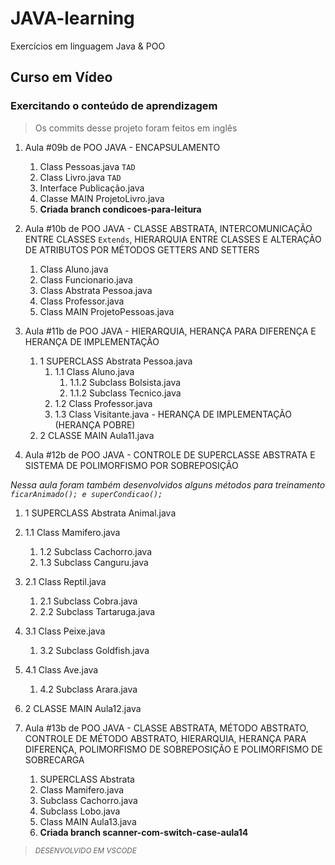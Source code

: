 # JAVA-learning

 Exercícios em linguagem Java & POO

## Curso em Vídeo

### Exercitando o conteúdo de aprendizagem

> Os commits desse projeto foram feitos em inglês

1. Aula #09b de POO JAVA - ENCAPSULAMENTO
   1. Class Pessoas.java `TAD`
   2. Class Livro.java `TAD`
   3. Interface Publicação.java
   4. Classe MAIN ProjetoLivro.java
   5. **Criada branch condicoes-para-leitura**

2. Aula #10b de POO JAVA - CLASSE ABSTRATA, INTERCOMUNICAÇÃO ENTRE CLASSES `Extends`, HIERARQUIA ENTRE CLASSES E ALTERAÇÃO DE ATRIBUTOS POR MÉTODOS GETTERS AND SETTERS
   1. Class Aluno.java
   1. Class Funcionario.java
   1. Class Abstrata Pessoa.java
   1. Class Professor.java
   1. Class MAIN ProjetoPessoas.java

3. Aula #11b de POO JAVA - HIERARQUIA, HERANÇA PARA DIFERENÇA E HERANÇA DE IMPLEMENTAÇÃO
   1. 1 SUPERCLASS Abstrata Pessoa.java
      1. 1.1 Class Aluno.java
         1. 1.1.2 Subclass Bolsista.java
         1. 1.1.2 Subclass Tecnico.java
      1. 1.2 Class Professor.java
      1. 1.3 Class Visitante.java - HERANÇA DE IMPLEMENTAÇÃO (HERANÇA POBRE)
   1. 2 CLASSE MAIN Aula11.java

4. Aula #12b de POO JAVA - CONTROLE DE SUPERCLASSE ABSTRATA E SISTEMA DE POLIMORFISMO POR SOBREPOSIÇÃO

*Nessa aula foram também desenvolvidos alguns métodos para treinamento `ficarAnimado(); e superCondicao();`*

   1. 1 SUPERCLASS Abstrata Animal.java
   1. 1.1 Class Mamifero.java
      1. 1.2 Subclass Cachorro.java
      1. 1.3 Subclass Canguru.java
   1. 2.1 Class Reptil.java
      1. 2.1 Subclass Cobra.java
      1. 2.2 Subclass Tartaruga.java
   1. 3.1 Class Peixe.java
      1. 3.2 Subclass Goldfish.java
   1. 4.1 Class Ave.java
      1. 4.2 Subclass Arara.java
   1. 2 CLASSE MAIN Aula12.java

5. Aula #13b de POO JAVA - CLASSE ABSTRATA, MÉTODO ABSTRATO, CONTROLE DE MÉTODO ABSTRATO, HIERARQUIA, HERANÇA PARA DIFERENÇA, POLIMORFISMO DE SOBREPOSIÇÃO E POLIMORFISMO DE SOBRECARGA
   1. SUPERCLASS Abstrata
   1. Class Mamifero.java
   1. Subclass Cachorro.java
   1. Subclass Lobo.java
   1. Class MAIN Aula13.java
   1. **Criada branch scanner-com-switch-case-aula14**

> <sub>*DESENVOLVIDO EM VSCODE*</sub>
